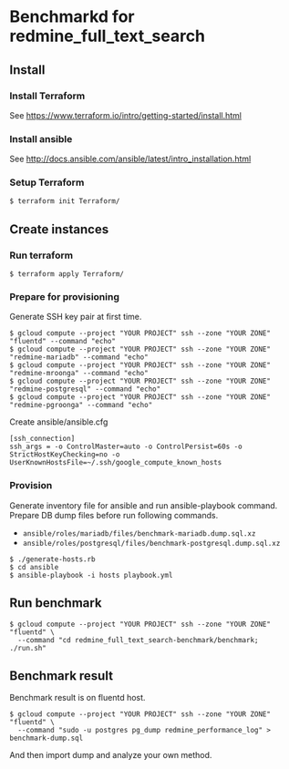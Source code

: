 # Benchmarkd for redmine_full_text_search

## Install

### Install Terraform

See https://www.terraform.io/intro/getting-started/install.html

### Install ansible

See http://docs.ansible.com/ansible/latest/intro_installation.html

### Setup Terraform

```
$ terraform init Terraform/
```

## Create instances

### Run terraform

```
$ terraform apply Terraform/
```

### Prepare for provisioning

Generate SSH key pair at first time.

```
$ gcloud compute --project "YOUR PROJECT" ssh --zone "YOUR ZONE" "fluentd" --command "echo"
$ gcloud compute --project "YOUR PROJECT" ssh --zone "YOUR ZONE" "redmine-mariadb" --command "echo"
$ gcloud compute --project "YOUR PROJECT" ssh --zone "YOUR ZONE" "redmine-mroonga" --command "echo"
$ gcloud compute --project "YOUR PROJECT" ssh --zone "YOUR ZONE" "redmine-postgresql" --command "echo"
$ gcloud compute --project "YOUR PROJECT" ssh --zone "YOUR ZONE" "redmine-pgroonga" --command "echo"
```

Create ansible/ansible.cfg

```
[ssh_connection]
ssh_args = -o ControlMaster=auto -o ControlPersist=60s -o StrictHostKeyChecking=no -o UserKnownHostsFile=~/.ssh/google_compute_known_hosts
```

### Provision

Generate inventory file for ansible and run ansible-playbook command.
Prepare DB dump files before run following commands.

* `ansible/roles/mariadb/files/benchmark-mariadb.dump.sql.xz`
* `ansible/roles/postgresql/files/benchmark-postgresql.dump.sql.xz`

```
$ ./generate-hosts.rb
$ cd ansible
$ ansible-playbook -i hosts playbook.yml
```

## Run benchmark

```
$ gcloud compute --project "YOUR PROJECT" ssh --zone "YOUR ZONE" "fluentd" \
  --command "cd redmine_full_text_search-benchmark/benchmark; ./run.sh"
```

## Benchmark result

Benchmark result is on fluentd host.

```
$ gcloud compute --project "YOUR PROJECT" ssh --zone "YOUR ZONE" "fluentd" \
  --command "sudo -u postgres pg_dump redmine_performance_log" > benchmark-dump.sql
```

And then import dump and analyze your own method.


